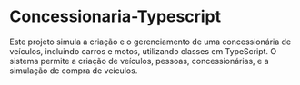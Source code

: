 # Concessionaria-Typescript
Este projeto simula a criação e o gerenciamento de uma concessionária de veículos, incluindo carros e motos, utilizando classes em TypeScript. O sistema permite a criação de veículos, pessoas, concessionárias, e a simulação de compra de veículos.
